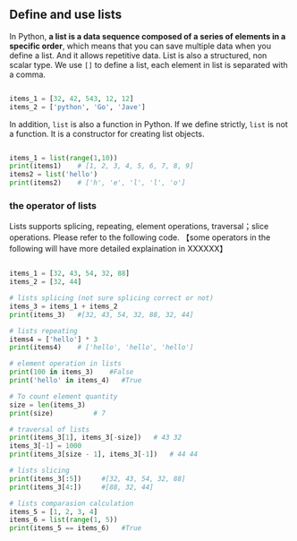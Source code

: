 ## Define and use lists

In Python, **a list is a data sequence composed of a series of elements in a specific order**, which means that you can save multiple data when you define a list. And it allows repetitive data. List is also a structured, non scalar type. We use `[]` to define a list, each element in list is separated with a comma.

```python

items_1 = [32, 42, 543, 12, 12]
items_2 = ['python', 'Go', 'Jave']

```


In addition, `list` is also a function in Python. If we define strictly, `list` is not a function. It is a constructor for creating list objects.

```python

items_1 = list(range(1,10))
print(items1)    # [1, 2, 3, 4, 5, 6, 7, 8, 9]
items2 = list('hello')
print(items2)    # ['h', 'e', 'l', 'l', 'o']

```

### the operator of lists

Lists supports splicing, repeating, element operations, traversal；slice operations. Please refer to the following code. 【some operators in the following will have more detailed explaination in XXXXXX】

```python

items_1 = [32, 43, 54, 32, 88]
items_2 = [32, 44]

# lists splicing (not sure splicing correct or not)
items_3 = items_1 + items_2
print(items_3)   #[32, 43, 54, 32, 88, 32, 44]

# lists repeating
items4 = ['hello'] * 3
print(items4)    # ['hello', 'hello', 'hello']

# element operation in lists
print(100 in items_3)    #False
print('hello' in items_4)   #True

# To count element quantity
size = len(items_3)
print(size)          # 7

# traversal of lists
print(items_3[1], items_3[-size])   # 43 32
items_3[-1] = 1000
print(items_3[size - 1], items_3[-1])   # 44 44

# lists slicing
print(items_3[:5])     #[32, 43, 54, 32, 88]
print(items_3[4:])     #[88, 32, 44]

# lists comparasion calculation
items_5 = [1, 2, 3, 4]
items_6 = list(range(1, 5))
print(items_5 == items_6)   #True
